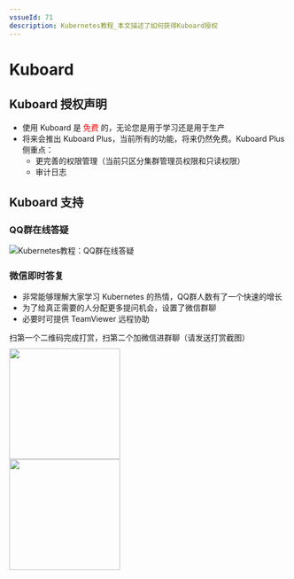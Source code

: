 ```yaml
---
vssueId: 71
description: Kubernetes教程_本文描述了如何获得Kuboard授权
---
```


# Kuboard

## Kuboard 授权声明

* 使用 Kuboard 是 <font color="red">免费</font> 的，无论您是用于学习还是用于生产
* 将来会推出 Kuboard Plus，当前所有的功能，将来仍然免费。Kuboard Plus 侧重点：
  * 更完善的权限管理（当前只区分集群管理员权限和只读权限）
  * 审计日志

## Kuboard 支持

### QQ群在线答疑

  <p>
    <Qq/>
  </p>
  <p>
    <img src="/images/kuboard_qq.png" alt="Kubernetes教程：QQ群在线答疑"/>
  </p>

### 微信即时答复

* 非常能够理解大家学习 Kubernetes 的热情，QQ群人数有了一个快速的增长
* 为了给真正需要的人分配更多提问机会，设置了微信群聊
* 必要时可提供 TeamViewer 远程协助
<div>
  <div style="margin-top: 10px;">
      <span>扫第一个二维码完成打赏，扫第二个加微信进群聊（请发送打赏截图）</span>
    <p style="margin-top: 10px;">
      <img src="/images/dz.png" style="width: 200px; margin-right: 150px;"></img>
      <img src="/images/dz2.jpeg" style="width: 200px;"></img>
    </p>
  </div>
</div>

<!-- ### 微服务落地咨询

Kuboard 团队提供微服务实施落地的全过程咨询和实施，服务范围：
<p>
  <img src="./consulting.png">
</p>

如有需要请加微信：

<p>
  <img src="/images/dz2.jpeg" style="width: 200px;"></img>
</p> -->

